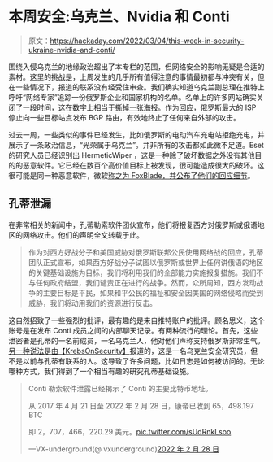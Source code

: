# 本周安全:乌克兰、Nvidia 和 Conti

> 原文：<https://hackaday.com/2022/03/04/this-week-in-security-ukraine-nvidia-and-conti/>

围绕入侵乌克兰的地缘政治超出了本专栏的范围，但网络安全的影响无疑是合适的素材。这里的挑战是，上周发生的几乎所有值得注意的事情最初都与冲突有关，但在一些情况下，报道的联系没有经受住审查。我们确实知道乌克兰副总理在推特上呼吁“网络专家”追踪一份俄罗斯企业和国家机构的名单。名单上的许多网站确实关闭了一段时间，这在数字上相当于[撕掉一张海报](https://xkcd.com/932/)。作为回应，俄罗斯最大的 ISP 停止向一些目标站点发布 BGP 路由，有效地终止了任何来自外部的攻击。

过去一周，一些类似的事件已经发生，比如俄罗斯的电动汽车充电站拒绝充电，并展示了一条政治信息，“光荣属于乌克兰”。并非所有的攻击都如此微不足道。Eset 的研究人员已经识别出 HermeticWiper ，这是一种除了破坏数据之外没有其他目的的恶意软件。它已经在数百个高价值目标上被发现，很可能造成很大的破坏。这很可能是同一种恶意软件，微软[称之为 FoxBlade，并公布了他们的回应细节](https://arstechnica.com/gadgets/2022/03/microsoft-identifies-and-mitigates-new-malware-targeting-ukraine-within-3-hours/)。

## 孔蒂泄漏

在非常相关的新闻中，孔蒂勒索软件团伙宣布，他们将报复西方对俄罗斯或俄语地区的网络攻击。他们的声明全文转载于此。

> 作为对西方好战分子和美国威胁对俄罗斯联邦公民使用网络战的回应，孔蒂团队正式宣布，如果西方好战分子试图以俄罗斯或世界上任何讲俄语的地区的关键基础设施为目标，我们将利用我们的全部能力实施报复措施。我们不与任何政府结盟，我们谴责正在进行的战争。然而，众所周知，西方发动战争的主要目标是平民，如果和平公民的福祉和安全因美国的网络侵略而受到威胁，我们将动用我们的资源进行反击。

这自然招致了一些强烈的批评，最有趣的是来自推特账户的批评。顾名思义，这个账号是在发布 Conti 成员之间的内部聊天记录。有两种流行的理论。首先，这些泄密者是孔蒂的一名前成员，一名乌克兰人，他对他们声称支持俄罗斯非常生气。[另一种说法是由【KrebsOnSecurity】](https://krebsonsecurity.com/2022/03/conti-ransomware-group-diaries-part-i-evasion/)报道的，这是一名乌克兰安全研究员，但不是以前与孔蒂有联系的人。这导致了许多问题，比如日志是如何被访问的。无论哪种方式，我们得到了一个相当有趣的研究孔蒂基础设施。

> Conti 勒索软件泄露已经揭示了 Conti 的主要比特币地址。
> 
> 从 2017 年 4 月 21 日至 2022 年 2 月 28 日，康帝已收到 65，498.197 BTC
> 
> 即 2，707，466，220.29 美元。[pic.twitter.com/sUdRnkLsoo](https://t.co/sUdRnkLsoo)
> 
> —VX-underground(@ vxunderground)[2022 年 2 月 28 日](https://twitter.com/vxunderground/status/1498394338027610124?ref_src=twsrc%5Etfw)